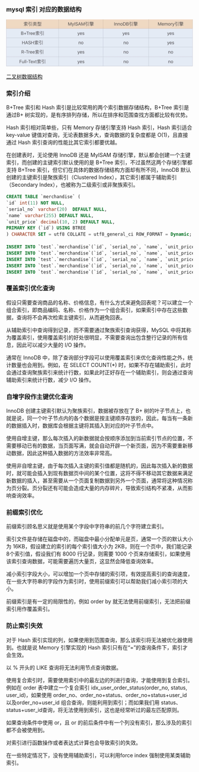 ### mysql 索引 对应的数据结构

![索引的数据结构](images/索引使用的数据结构.png)

[二叉树数据结构](https://zhuanlan.zhihu.com/p/27700617)

### 索引介绍

B+Tree 索引和 Hash 索引是比较常用的两个索引数据存储结构，B+Tree 索引是通过B+ 树实现的，是有序排列存储，所以在排序和范围查找方面都比较有优势。

Hash 索引相对简单些，只有 Memory 存储引擎支持 Hash 索引，Hash 索引适合 key-value 键值对查询，无论表数据多大，查询数据的复杂度都是 O(1)，且直接通过 Hash 索引查询的性能比其它索引都要优越。

在创建表时，无论使用 InnoDB 还是 MyISAM 存储引擎，默认都会创建一个主键索引，而创建的主键索引默认使用的是 B+Tree 索引，不过虽然这两个存储引擎都支持 B+Tree 索引，但它们在具体的数据存储结构方面却有所不同，InnoDB 默认创建的主键索引是聚族索引（Clustered Index），其它索引都属于辅助索引（Secondary Index），也被称为二级索引或非聚族索引。

```sql
CREATE TABLE `merchandise` (  
`id` int(11) NOT NULL,  
`serial_no` varchar(20)  DEFAULT NULL,  
`name` varchar(255) DEFAULT NULL,  
`unit_price` decimal(10, 2) DEFAULT NULL,  
PRIMARY KEY (`id`) USING BTREE
) CHARACTER SET = utf8 COLLATE = utf8_general_ci ROW_FORMAT = Dynamic;

INSERT INTO `test`.`merchandise`(`id`, `serial_no`, `name`, `unit_price`) VALUES (1, '000231', '商品001', 1000.00);
INSERT INTO `test`.`merchandise`(`id`, `serial_no`, `name`, `unit_price`) VALUES (2, '000262', '商品002', 92.00);
INSERT INTO `test`.`merchandise`(`id`, `serial_no`, `name`, `unit_price`) VALUES (3, '000321', '商品003', 321.00);
INSERT INTO `test`.`merchandise`(`id`, `serial_no`, `name`, `unit_price`) VALUES (4, '000339', '商品004', 10.00);
INSERT INTO `test`.`merchandise`(`id`, `serial_no`, `name`, `unit_price`) VALUES (5, '000413', '商品005', 71.00);
```

### 覆盖索引优化查询

假设只需要查询商品的名称、价格信息，有什么方式来避免回表呢？可以建立一个组合索引，即商品编码、名称、价格作为一个组合索引，如果索引中存在这些数据，查询将不会再次检索主键索引，从而避免回表。

从辅助索引中查询得到记录，而不需要通过聚族索引查询获得，MySQL 中将其称为覆盖索引，使用覆盖索引的好处很明显，不需要查询出包含整行记录的所有信息，因此可以减少大量的 I/O 操作。

通常在 InnoDB 中，除了查询部分字段可以使用覆盖索引来优化查询性能之外，统计数量也会用到。例如，在 SELECT COUNT(*) 时，如果不存在辅助索引，此时会通过查询聚族索引来统计行数，如果此时正好存在一个辅助索引，则会通过查询辅助索引来统计行数，减少 I/O 操作。

### 自增字段作主键优化查询

InnoDB 创建主键索引默认为聚族索引，数据被存放在了 B+ 树的叶子节点上，也就是说，同一个叶子节点内的各个数据是按主键顺序存放的，因此，每当有一条新的数据插入时，数据库会根据主键将其插入到对应的叶子节点中。

使用自增主键，那么每次插入的新数据就会按顺序添加到当前索引节点的位置，不需要移动已有的数据，当页面写满，就会自动开辟一个新页面，因为不需要重新移动数据，因此这种插入数据的方法效率非常高。

使用非自增主键，由于每次插入主键的索引值都是随机的，因此每次插入新的数据时，就可能会插入到现有数据页中间的某个位置，这将不得不移动其它数据来满足新数据的插入，甚至需要从一个页面复制数据到另外一个页面，通常将这种情况称为页分裂。页分裂还有可能会造成大量的内存碎片，导致索引结构不紧凑，从而影响查询效率。
 
### 前缀索引优化

前缀索引顾名思义就是使用某个字段中字符串的前几个字符建立索引。

索引文件是存储在磁盘中的，而磁盘中最小分配单元是页，通常一个页的默认大小为 16KB，假设建立的索引的每个索引值大小为 2KB，则在一个页中，我们能记录 8个索引值，假设我们有 8000 行记录，则需要 1000 个页来存储索引，如果使用该索引查询数据，可能需要遍历大量页，这显然会降低查询效率。

减小索引字段大小，可以增加一个页中存储的索引项，有效提高索引的查询速度，在一些大字符串的字段作为索引时，使用前缀索引可以帮助我们减小索引项的大小。

前缀索引是有一定的局限性的，例如 order by 就无法使用前缀索引，无法把前缀索引用作覆盖索引。

### 防止索引失效

对于 Hash 索引实现的列，如果使用到范围查询，那么该索引将无法被优化器使用到。也就是说 Memory 引擎实现的 Hash 索引只有在“=”的查询条件下，索引才会生效。

以 % 开头的 LIKE 查询将无法利用节点查询数据。

使用复合索引时，需要使用索引中的最左边的列进行查询，才能使用到复合索引。例如在 order 表中建立一个复合索引 idx_user_order_status(order_no, status, user_id)，如果使用 order_no、order_no+status、order_no+status+user_id 以及order_no+user_id 组合查询，则能利用到索引；而如果我们用 status、status+user_id查询，将无法使用到索引，这也是经常听过的最左匹配原则。

如果查询条件中使用 or，且 or 的前后条件中有一个列没有索引，那么涉及的索引都不会被使用到。

对索引进行函数操作或者表达式计算也会导致索引的失效。

在一些特定情况下，没有使用辅助索引，可以利用force index 强制使用某类辅助索引。




















